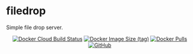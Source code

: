 # filedrop
Simple file drop server.

<p align="center">
<a href="https://hub.docker.com/r/spotbun/filedrop"><img alt="Docker Cloud Build Status" src="https://img.shields.io/github/actions/workflow/status/spotbun/filedrop/docker-build.yml?style=for-the-badge"></a>
<a href="https://hub.docker.com/r/spotbun/filedrop"><img alt="Docker Image Size (tag)" src="https://img.shields.io/docker/image-size/spotbun/filedrop/latest?style=for-the-badge"></a>
<a href="https://hub.docker.com/r/spotbun/filedrop"><img alt="Docker Pulls" src="https://img.shields.io/docker/pulls/spotbun/filedrop?style=for-the-badge"></a>
<a href="https://github.com/spotbun/filedrop/blob/main/LICENCE"><img alt="GitHub" src="https://img.shields.io/github/license/spotbun/filedrop?style=for-the-badge"></a>
</p>
